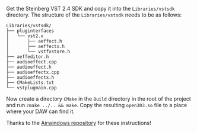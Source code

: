 Get the Steinberg VST 2.4 SDK and copy it into the `Libraries/vstsdk` directory. The structure of the `Libraries/vstsdk` needs to be as follows:

```
Libraries/vstsdk/
├── pluginterfaces
│   └── vst2.x
│       ├── aeffect.h
│       ├── aeffectx.h
│       └── vstfxstore.h
├── aeffeditor.h
├── audioeffect.cpp
├── audioeffect.h
├── audioeffectx.cpp
├── audioeffectx.h
├── CMakeLists.txt
└── vstplugmain.cpp
```

Now create a directory `CMake` in the `Build` directory in the root of the project and run `cmake ../.. && make`. Copy the resulting `open303.so` file to a place where your DAW can find it.

Thanks to the [Airwindows repository](https://github.com/airwindows/airwindows) for these instructions!
